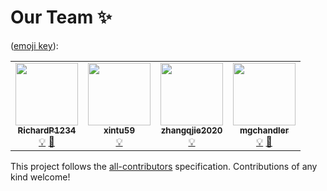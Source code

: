 # Our Team ✨
([emoji key](https://allcontributors.org/docs/en/emoji-key)):

<!-- ALL-CONTRIBUTORS-LIST:START - Do not remove or modify this section -->
<!-- prettier-ignore-start -->
<!-- markdownlint-disable -->
<table>
  <tr>
    <td align="center"><a href="https://github.com/RichardP1234"><img src="https://avatars.githubusercontent.com/u/42965322?v=4?s=100" width="100px;" alt=""/><br /><sub><b>RichardP1234</b></sub></a><br /><a href="#example-RichardP1234" title="Examples">💡</a> <a href="https://github.com/undt-group-handbook/undt-handbook-v1.0/commits?author=RichardP1234" title="Documentation">📖</a></td>
    <td align="center"><a href="https://github.com/xintu59"><img src="https://avatars.githubusercontent.com/u/92021576?v=4?s=100" width="100px;" alt=""/><br /><sub><b>xintu59</b></sub></a><br /><a href="#example-xintu59" title="Examples">💡</a></td>
    <td align="center"><a href="https://github.com/zhangqjie2020"><img src="https://avatars.githubusercontent.com/u/68072949?v=4?s=100" width="100px;" alt=""/><br /><sub><b>zhangqjie2020</b></sub></a><br /><a href="#example-zhangqjie2020" title="Examples">💡</a></td>
    <td align="center"><a href="https://github.com/mgchandler"><img src="https://avatars.githubusercontent.com/u/72458692?v=4" width="100px;" alt=""/><br /><sub><b>mgchandler</b></sub></a><br /><a href="#example-mgchandler" title="Examples">💡</a> <a href="https://github.com/undt-group-handbook/undt-handbook-v1.0/commits?author=mgchandler" title="Documentation">📖</a></td>
  </tr>
</table>

<!-- markdownlint-restore -->
<!-- prettier-ignore-end -->

<!-- ALL-CONTRIBUTORS-LIST:END -->

This project follows the [all-contributors](https://github.com/all-contributors/all-contributors) specification. Contributions of any kind welcome!
